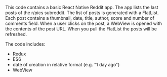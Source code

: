This code contains a basic React Native Reddit app. The app lists the last posts of the r/pics subreddit. The list of posts is generated with a FlatList. Each post contains a thumbnail, date, title, author, score and number of comments field. When a user clicks on the post, a WebView is opened with the contents of the post URL. When you pull the FlatList the posts will be refreshed.

The code includes: 
- Redux
- ES6
- date of creation in relative format (e.g. "1 day ago")
- WebView
